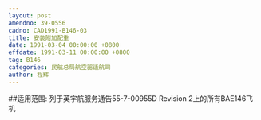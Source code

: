 ```yaml
---
layout: post
amendno: 39-0556
cadno: CAD1991-B146-03
title: 安装附加配重
date: 1991-03-04 00:00:00 +0800
effdate: 1991-03-11 00:00:00 +0800
tag: B146
categories: 民航总局航空器适航司
author: 程辉
---
```


##适用范围:
列于英宇航服务通告55-7-00955D Revision 2上的所有BAE146飞机


